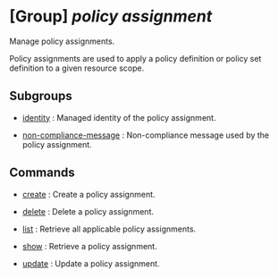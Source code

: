 # [Group] _policy assignment_

Manage policy assignments.

Policy assignments are used to apply a policy definition or policy set definition to a given resource scope.

## Subgroups

- [identity](/Commands/policy/assignment/identity/readme.md)
: Managed identity of the policy assignment.

- [non-compliance-message](/Commands/policy/assignment/non-compliance-message/readme.md)
: Non-compliance message used by the policy assignment.

## Commands

- [create](/Commands/policy/assignment/_create.md)
: Create a policy assignment.

- [delete](/Commands/policy/assignment/_delete.md)
: Delete a policy assignment.

- [list](/Commands/policy/assignment/_list.md)
: Retrieve all applicable policy assignments.

- [show](/Commands/policy/assignment/_show.md)
: Retrieve a policy assignment.

- [update](/Commands/policy/assignment/_update.md)
: Update a policy assignment.
